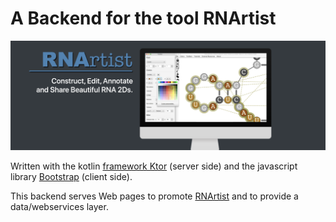 A Backend for the tool RNArtist
================================

![Screen Capture](media/Capture%20d’écran%202020-04-27%20à%2010.44.28.png)

Written with the kotlin [framework Ktor](https://ktor.io) (server side) and the javascript library [Bootstrap](https://getbootstrap.com) (client side).

This backend serves Web pages to promote [RNArtist](https://github.com/fjossinet/RNArtist) and to provide a data/webservices layer.



